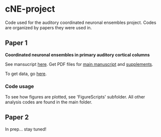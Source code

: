 # cNE-project
Code used for the auditory coordinated neuronal ensembles project. Codes are organized by papers they were used in.

## Paper 1
**Coordinated neuronal ensembles in primary auditory cortical columns** 

See mansucript [here](https://elifesciences.org/articles/35587). Get PDF files for [main manuscript](./See%20et%20al%2C%202018.pdf) and [supplements](./See%20et%20al%2C%202018%20Supplement.pdf).

To get data, go [here](https://crcns.org/data-sets/ac/ac-3/about-ac-3).

### Code usage
To see how figures are plotted, see 'FigureScripts' subfolder. All other analysis codes are found in the main folder.

## Paper 2
In prep... stay tuned!
